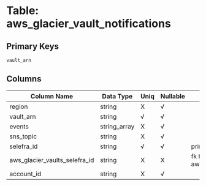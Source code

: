 # Table: aws_glacier_vault_notifications

## Primary Keys 

```
vault_arn
```


## Columns 

|  Column Name   |  Data Type  | Uniq | Nullable | Description | 
|  ----  | ----  | ----  | ----  | ---- | 
| region | string | X | √ |  | 
| vault_arn | string | √ | √ |  | 
| events | string_array | X | √ |  | 
| sns_topic | string | X | √ |  | 
| selefra_id | string | √ | √ | primary keys value md5 | 
| aws_glacier_vaults_selefra_id | string | X | X | fk to aws_glacier_vaults.selefra_id | 
| account_id | string | X | √ |  | 


